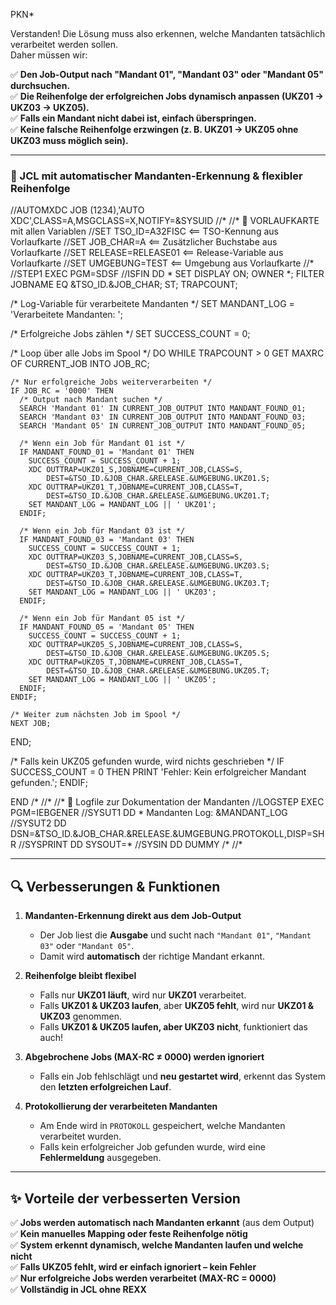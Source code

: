 PKN*

Verstanden! Die Lösung muss also erkennen, welche Mandanten tatsächlich verarbeitet werden sollen.  
Daher müssen wir:

✅ **Den Job-Output nach "Mandant 01", "Mandant 03" oder "Mandant 05" durchsuchen.**  
✅ **Die Reihenfolge der erfolgreichen Jobs dynamisch anpassen (UKZ01 → UKZ03 → UKZ05).**  
✅ **Falls ein Mandant nicht dabei ist, einfach überspringen.**  
✅ **Keine falsche Reihenfolge erzwingen (z. B. UKZ01 → UKZ05 ohne UKZ03 muss möglich sein).**

---

### **📌 JCL mit automatischer Mandanten-Erkennung & flexibler Reihenfolge**

//AUTOMXDC JOB (1234),'AUTO XDC',CLASS=A,MSGCLASS=X,NOTIFY=&SYSUID
//*
//* 📝 VORLAUFKARTE mit allen Variablen
//SET TSO_ID=A32FISC      <== TSO-Kennung aus Vorlaufkarte
//SET JOB_CHAR=A          <== Zusätzlicher Buchstabe aus Vorlaufkarte
//SET RELEASE=RELEASE01   <== Release-Variable aus Vorlaufkarte
//SET UMGEBUNG=TEST       <== Umgebung aus Vorlaufkarte
//*
//STEP1    EXEC PGM=SDSF
//ISFIN   DD *
  SET DISPLAY ON;
  OWNER *;
  FILTER JOBNAME EQ &TSO_ID.&JOB_CHAR;
  ST;
  TRAPCOUNT;
  
  /* Log-Variable für verarbeitete Mandanten */
  SET MANDANT_LOG = 'Verarbeitete Mandanten: ';
  
  /* Erfolgreiche Jobs zählen */
  SET SUCCESS_COUNT = 0;
  
  /* Loop über alle Jobs im Spool */
  DO WHILE TRAPCOUNT > 0
    GET MAXRC OF CURRENT_JOB INTO JOB_RC;
    
    /* Nur erfolgreiche Jobs weiterverarbeiten */
    IF JOB_RC = '0000' THEN
      /* Output nach Mandant suchen */
      SEARCH 'Mandant 01' IN CURRENT_JOB_OUTPUT INTO MANDANT_FOUND_01;
      SEARCH 'Mandant 03' IN CURRENT_JOB_OUTPUT INTO MANDANT_FOUND_03;
      SEARCH 'Mandant 05' IN CURRENT_JOB_OUTPUT INTO MANDANT_FOUND_05;
      
      /* Wenn ein Job für Mandant 01 ist */
      IF MANDANT_FOUND_01 = 'Mandant 01' THEN
        SUCCESS_COUNT = SUCCESS_COUNT + 1;
        XDC OUTTRAP=UKZ01_S,JOBNAME=CURRENT_JOB,CLASS=S,
            DEST=&TSO_ID.&JOB_CHAR.&RELEASE.&UMGEBUNG.UKZ01.S;
        XDC OUTTRAP=UKZ01_T,JOBNAME=CURRENT_JOB,CLASS=T,
            DEST=&TSO_ID.&JOB_CHAR.&RELEASE.&UMGEBUNG.UKZ01.T;
        SET MANDANT_LOG = MANDANT_LOG || ' UKZ01';
      ENDIF;
      
      /* Wenn ein Job für Mandant 03 ist */
      IF MANDANT_FOUND_03 = 'Mandant 03' THEN
        SUCCESS_COUNT = SUCCESS_COUNT + 1;
        XDC OUTTRAP=UKZ03_S,JOBNAME=CURRENT_JOB,CLASS=S,
            DEST=&TSO_ID.&JOB_CHAR.&RELEASE.&UMGEBUNG.UKZ03.S;
        XDC OUTTRAP=UKZ03_T,JOBNAME=CURRENT_JOB,CLASS=T,
            DEST=&TSO_ID.&JOB_CHAR.&RELEASE.&UMGEBUNG.UKZ03.T;
        SET MANDANT_LOG = MANDANT_LOG || ' UKZ03';
      ENDIF;
      
      /* Wenn ein Job für Mandant 05 ist */
      IF MANDANT_FOUND_05 = 'Mandant 05' THEN
        SUCCESS_COUNT = SUCCESS_COUNT + 1;
        XDC OUTTRAP=UKZ05_S,JOBNAME=CURRENT_JOB,CLASS=S,
            DEST=&TSO_ID.&JOB_CHAR.&RELEASE.&UMGEBUNG.UKZ05.S;
        XDC OUTTRAP=UKZ05_T,JOBNAME=CURRENT_JOB,CLASS=T,
            DEST=&TSO_ID.&JOB_CHAR.&RELEASE.&UMGEBUNG.UKZ05.T;
        SET MANDANT_LOG = MANDANT_LOG || ' UKZ05';
      ENDIF;
    ENDIF;
    
    /* Weiter zum nächsten Job im Spool */
    NEXT JOB;
  END;
  
  /* Falls kein UKZ05 gefunden wurde, wird nichts geschrieben */
  IF SUCCESS_COUNT = 0 THEN
    PRINT 'Fehler: Kein erfolgreicher Mandant gefunden.';
  ENDIF;
  
  END
/*
//*
//* 📝 Logfile zur Dokumentation der Mandanten
//LOGSTEP  EXEC PGM=IEBGENER
//SYSUT1   DD *
  Mandanten Log: &MANDANT_LOG
//SYSUT2   DD DSN=&TSO_ID.&JOB_CHAR.&RELEASE.&UMGEBUNG.PROTOKOLL,DISP=SHR
//SYSPRINT DD SYSOUT=*
//SYSIN    DD DUMMY
/*
//*

---

## **🔍 Verbesserungen & Funktionen**

1. **Mandanten-Erkennung direkt aus dem Job-Output**
    
    - Der Job liest die **Ausgabe** und sucht nach `"Mandant 01"`, `"Mandant 03"` oder `"Mandant 05"`.
    - Damit wird **automatisch** der richtige Mandant erkannt.
2. **Reihenfolge bleibt flexibel**
    
    - Falls nur **UKZ01 läuft**, wird nur **UKZ01** verarbeitet.
    - Falls **UKZ01 & UKZ03 laufen**, aber **UKZ05 fehlt**, wird nur **UKZ01 & UKZ03** genommen.
    - Falls **UKZ01 & UKZ05 laufen, aber UKZ03 nicht**, funktioniert das auch!
3. **Abgebrochene Jobs (MAX-RC ≠ 0000) werden ignoriert**
    
    - Falls ein Job fehlschlägt und **neu gestartet wird**, erkennt das System den **letzten erfolgreichen Lauf**.
4. **Protokollierung der verarbeiteten Mandanten**
    
    - Am Ende wird in `PROTOKOLL` gespeichert, welche Mandanten verarbeitet wurden.
    - Falls kein erfolgreicher Job gefunden wurde, wird eine **Fehlermeldung** ausgegeben.

---

## **✨ Vorteile der verbesserten Version**

✅ **Jobs werden automatisch nach Mandanten erkannt** (aus dem Output)  
✅ **Kein manuelles Mapping oder feste Reihenfolge nötig**  
✅ **System erkennt dynamisch, welche Mandanten laufen und welche nicht**  
✅ **Falls UKZ05 fehlt, wird er einfach ignoriert – kein Fehler**  
✅ **Nur erfolgreiche Jobs werden verarbeitet (MAX-RC = 0000)**  
✅ **Vollständig in JCL ohne REXX**
